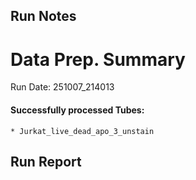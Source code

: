 ## Run Notes  
>   

# Data Prep. Summary  
  Run Date:  251007_214013  
  #### Successfully processed Tubes:  
  	* Jurkat_live_dead_apo_3_unstain  
  ## Run Report  
  <div workflowReportId="3247063a1fa73540364780a9681b36dd"></div>